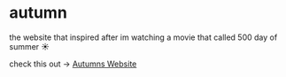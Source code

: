 # autumn

the website that inspired after im watching a movie that called 500 day of summer ☀️

check this out -> [Autumns Website](https://autumns.netlify.app)
